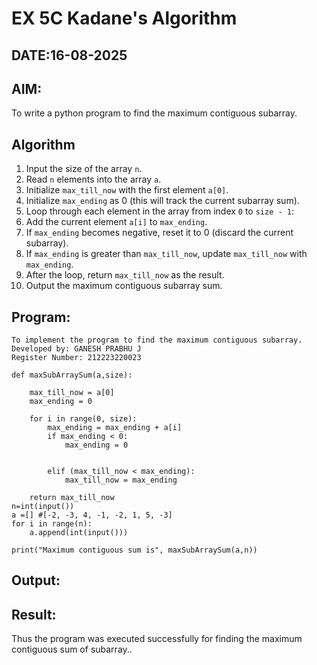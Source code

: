 # EX 5C Kadane's Algorithm
## DATE:16-08-2025
## AIM:
To write a python program to find the maximum contiguous subarray.


## Algorithm

1. Input the size of the array `n`.
2. Read `n` elements into the array `a`.
3. Initialize `max_till_now` with the first element `a[0]`.
4. Initialize `max_ending` as 0 (this will track the current subarray sum).
5. Loop through each element in the array from index `0` to `size - 1`:
6. Add the current element `a[i]` to `max_ending`.
7. If `max_ending` becomes negative, reset it to 0 (discard the current subarray).
8. If `max_ending` is greater than `max_till_now`, update `max_till_now` with `max_ending`.
9. After the loop, return `max_till_now` as the result.
10. Output the maximum contiguous subarray sum.

## Program:
```
To implement the program to find the maximum contiguous subarray.
Developed by: GANESH PRABHU J
Register Number: 212223220023
```
```PY
def maxSubArraySum(a,size):

    max_till_now = a[0]
    max_ending = 0
    
    for i in range(0, size):
        max_ending = max_ending + a[i]
        if max_ending < 0:
            max_ending = 0
        
        
        elif (max_till_now < max_ending):
            max_till_now = max_ending
            
    return max_till_now
n=int(input())  
a =[] #[-2, -3, 4, -1, -2, 1, 5, -3]
for i in range(n):
    a.append(int(input()))
  
print("Maximum contiguous sum is", maxSubArraySum(a,n))
```
## Output:



## Result:
Thus the program was executed successfully for finding the maximum contiguous sum of subarray..
